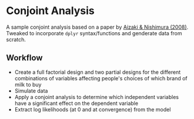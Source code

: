 # Conjoint Analysis

A sample conjoint analysis based on a paper by [Aizaki & Nishimura (2008)](https://www.jstage.jst.go.jp/article/air/17/2/17_2_86/_pdf). Tweaked to incorporate `dplyr` syntax/functions and genderate data from scratch.

## Workflow
* Create a full factorial design and two partial designs for the different combinations of variables affecting people's choices of which brand of milk to buy
* Simulate data
* Apply a conjoint analysis to determine which independent variables have a significant effect on the dependent variable
* Extract log likelihoods (at 0 and at convergence) from the model
